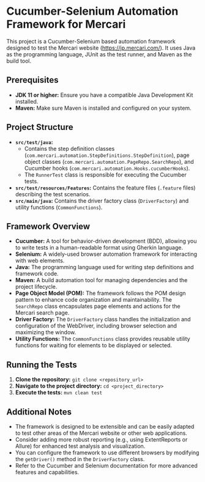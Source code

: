 # Cucumber-Selenium Automation Framework for Mercari

This project is a Cucumber-Selenium based automation framework designed to test the Mercari website (https://jp.mercari.com/). It uses Java as the programming language, JUnit as the test runner, and Maven as the build tool.

## Prerequisites

* **JDK 11 or higher:** Ensure you have a compatible Java Development Kit installed.
* **Maven:**  Make sure Maven is installed and configured on your system.


## Project Structure

* **`src/test/java`:**
    * Contains the step definition classes (`com.mercari.automation.StepDefinitions.StepDefinition`), page object classes (`com.mercari.automation.PageRepo.SearchRepo`), and Cucumber hooks (`com.mercari.automation.Hooks.cucumberHooks`).
    * The `RunnerTest` class is responsible for executing the Cucumber tests.
* **`src/test/resources/Features`:**  Contains the feature files (`.feature` files) describing the test scenarios.
* **`src/main/java`:**  Contains the driver factory class (`DriverFactory`) and utility functions (`CommonFunctions`).

## Framework Overview

* **Cucumber:** A tool for behavior-driven development (BDD), allowing you to write tests in a human-readable format using Gherkin language.
* **Selenium:** A widely-used browser automation framework for interacting with web elements.
* **Java:** The programming language used for writing step definitions and framework code.
* **Maven:**  A build automation tool for managing dependencies and the project lifecycle.
* **Page Object Model (POM):**  The framework follows the POM design pattern to enhance code organization and maintainability. The `SearchRepo` class encapsulates page elements and actions for the Mercari search page.
* **Driver Factory:** The `DriverFactory` class handles the initialization and configuration of the WebDriver, including browser selection and maximizing the window.
* **Utility Functions:** The `CommonFunctions` class provides reusable utility functions for waiting for elements to be displayed or selected.

## Running the Tests

1. **Clone the repository:** `git clone <repository_url>`
2. **Navigate to the project directory:** `cd <project_directory>`
3. **Execute the tests:** `mvn clean test`


## Additional Notes

* The framework is designed to be extensible and can be easily adapted to test other areas of the Mercari website or other web applications.
* Consider adding more robust reporting (e.g., using ExtentReports or Allure) for enhanced test analysis and visualization.
* You can configure the framework to use different browsers by modifying the `getDriver()` method in the `DriverFactory` class.
* Refer to the Cucumber and Selenium documentation for more advanced features and capabilities.